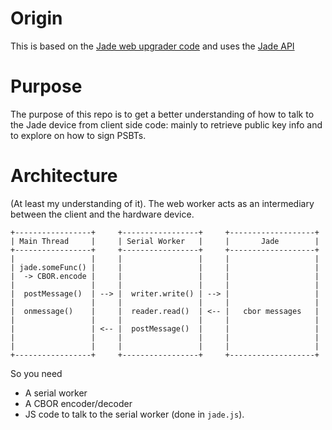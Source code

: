 # Origin
This is based on the [Jade web upgrader code](https://github.com/Blockstream/webjadeupgrader)
and uses the [Jade API](https://github.com/Blockstream/Jade/blob/master/docs/index.rst#auth_user-request)

# Purpose
The purpose of this repo is to get a better understanding of how to talk to the Jade device from client side code: mainly to retrieve public key info and to explore on how to sign PSBTs. 

# Architecture
(At least my understanding of it).
The web worker acts as an intermediary between the client and the hardware device.
```
+-----------------+     +-----------------+     +-------------------+
| Main Thread     |     | Serial Worker   |     |       Jade        |
+-----------------+     +-----------------+     +-------------------+
|                 |     |                 |     |                   |
| jade.someFunc() |     |                 |     |                   |
|  -> CBOR.encode |     |                 |     |                   |
|                 |     |                 |     |                   |
|  postMessage()  | --> |  writer.write() | --> |                   |
|                 |     |                 |     |                   |
|  onmessage()    |     |  reader.read()  | <-- |   cbor messages   |
|                 |     |                 |     |                   |
|                 | <-- |  postMessage()  |     |                   |
|                 |     |                 |     |                   |
|                 |     |                 |     |                   |
+-----------------+     +-----------------+     +-------------------+
```

So you need
- A serial worker
- A CBOR encoder/decoder
- JS code to talk to the serial worker (done in `jade.js`).


